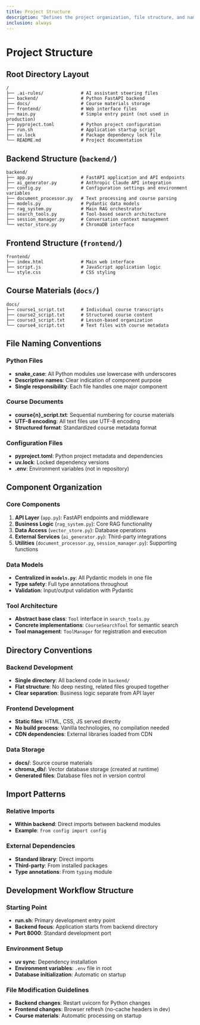 ```yaml
---
title: Project Structure
description: "Defines the project organization, file structure, and naming conventions."
inclusion: always
---
```


# Project Structure

## Root Directory Layout
```
/
├── .ai-rules/              # AI assistant steering files
├── backend/                # Python FastAPI backend
├── docs/                   # Course materials storage
├── frontend/               # Web interface files
├── main.py                 # Simple entry point (not used in production)
├── pyproject.toml          # Python project configuration
├── run.sh                  # Application startup script
├── uv.lock                 # Package dependency lock file
└── README.md               # Project documentation
```

## Backend Structure (`backend/`)
```
backend/
├── app.py                  # FastAPI application and API endpoints
├── ai_generator.py         # Anthropic Claude API integration
├── config.py               # Configuration settings and environment variables
├── document_processor.py   # Text processing and course parsing
├── models.py               # Pydantic data models
├── rag_system.py           # Main RAG orchestrator
├── search_tools.py         # Tool-based search architecture
├── session_manager.py      # Conversation context management
└── vector_store.py         # ChromaDB interface
```

## Frontend Structure (`frontend/`)
```
frontend/
├── index.html              # Main web interface
├── script.js               # JavaScript application logic
└── style.css               # CSS styling
```

## Course Materials (`docs/`)
```
docs/
├── course1_script.txt      # Individual course transcripts
├── course2_script.txt      # Structured course content
├── course3_script.txt      # Lesson-based organization
└── course4_script.txt      # Text files with course metadata
```

## File Naming Conventions

### Python Files
- **snake_case**: All Python modules use lowercase with underscores
- **Descriptive names**: Clear indication of component purpose
- **Single responsibility**: Each file handles one major component

### Course Documents
- **course{n}_script.txt**: Sequential numbering for course materials
- **UTF-8 encoding**: All text files use UTF-8 encoding
- **Structured format**: Standardized course metadata format

### Configuration Files
- **pyproject.toml**: Python project metadata and dependencies
- **uv.lock**: Locked dependency versions
- **.env**: Environment variables (not in repository)

## Component Organization

### Core Components
1. **API Layer** (`app.py`): FastAPI endpoints and middleware
2. **Business Logic** (`rag_system.py`): Core RAG functionality
3. **Data Access** (`vector_store.py`): Database operations
4. **External Services** (`ai_generator.py`): Third-party integrations
5. **Utilities** (`document_processor.py`, `session_manager.py`): Supporting functions

### Data Models
- **Centralized in `models.py`**: All Pydantic models in one file
- **Type safety**: Full type annotations throughout
- **Validation**: Input/output validation with Pydantic

### Tool Architecture
- **Abstract base class**: `Tool` interface in `search_tools.py`
- **Concrete implementations**: `CourseSearchTool` for semantic search
- **Tool management**: `ToolManager` for registration and execution

## Directory Conventions

### Backend Development
- **Single directory**: All backend code in `backend/`
- **Flat structure**: No deep nesting, related files grouped together
- **Clear separation**: Business logic separate from API layer

### Frontend Development
- **Static files**: HTML, CSS, JS served directly
- **No build process**: Vanilla technologies, no compilation needed
- **CDN dependencies**: External libraries loaded from CDN

### Data Storage
- **docs/**: Source course materials
- **chroma_db/**: Vector database storage (created at runtime)
- **Generated files**: Database files not in version control

## Import Patterns

### Relative Imports
- **Within backend**: Direct imports between backend modules
- **Example**: `from config import config`

### External Dependencies
- **Standard library**: Direct imports
- **Third-party**: From installed packages
- **Type annotations**: From `typing` module

## Development Workflow Structure

### Starting Point
- **run.sh**: Primary development entry point
- **Backend focus**: Application starts from backend directory
- **Port 8000**: Standard development port

### Environment Setup
- **uv sync**: Dependency installation
- **Environment variables**: `.env` file in root
- **Database initialization**: Automatic on startup

### File Modification Guidelines
- **Backend changes**: Restart uvicorn for Python changes
- **Frontend changes**: Browser refresh (no-cache headers in dev)
- **Course materials**: Automatic processing on startup